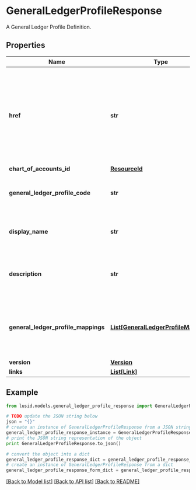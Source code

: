 # GeneralLedgerProfileResponse

A General Ledger Profile Definition.

## Properties
Name | Type | Description | Notes
------------ | ------------- | ------------- | -------------
**href** | **str** | The specific Uniform Resource Identifier (URI) for this resource at the requested effective and asAt datetime. | [optional] 
**chart_of_accounts_id** | [**ResourceId**](ResourceId.md) |  | 
**general_ledger_profile_code** | **str** | The unique code for the General Ledger Profile | 
**display_name** | **str** | The name of the General Ledger Profile | 
**description** | **str** | A description for the General Ledger Profile | [optional] 
**general_ledger_profile_mappings** | [**List[GeneralLedgerProfileMapping]**](GeneralLedgerProfileMapping.md) | Rules for mapping Account or property values to aggregation pattern definitions | 
**version** | [**Version**](Version.md) |  | [optional] 
**links** | [**List[Link]**](Link.md) |  | [optional] 

## Example

```python
from lusid.models.general_ledger_profile_response import GeneralLedgerProfileResponse

# TODO update the JSON string below
json = "{}"
# create an instance of GeneralLedgerProfileResponse from a JSON string
general_ledger_profile_response_instance = GeneralLedgerProfileResponse.from_json(json)
# print the JSON string representation of the object
print GeneralLedgerProfileResponse.to_json()

# convert the object into a dict
general_ledger_profile_response_dict = general_ledger_profile_response_instance.to_dict()
# create an instance of GeneralLedgerProfileResponse from a dict
general_ledger_profile_response_form_dict = general_ledger_profile_response.from_dict(general_ledger_profile_response_dict)
```
[[Back to Model list]](../README.md#documentation-for-models) [[Back to API list]](../README.md#documentation-for-api-endpoints) [[Back to README]](../README.md)


